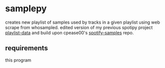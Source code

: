 # samplepy
creates new playlist of samples used by tracks in a given playlist using web scrape from whosampled. edited version of my previous spotipy project [playlist-data](https://github.com/josephquismorio/playlist-data) and build upon cpease00's [spotify-samples](https://github.com/cpease00/Spotify-Samples) repo.

## requirements
this program 
